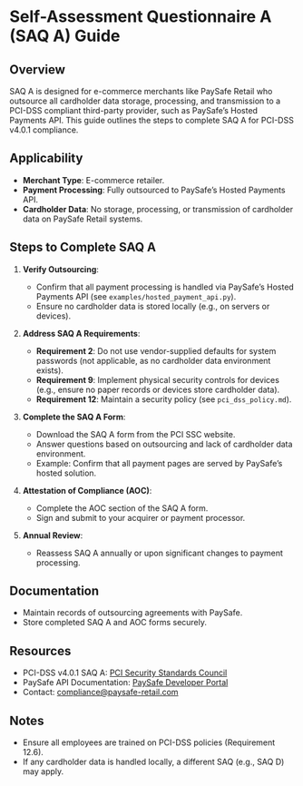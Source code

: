 # Self-Assessment Questionnaire A (SAQ A) Guide

## Overview
SAQ A is designed for e-commerce merchants like PaySafe Retail who outsource all cardholder data storage, processing, and transmission to a PCI-DSS compliant third-party provider, such as PaySafe’s Hosted Payments API. This guide outlines the steps to complete SAQ A for PCI-DSS v4.0.1 compliance.

## Applicability
- **Merchant Type**: E-commerce retailer.
- **Payment Processing**: Fully outsourced to PaySafe’s Hosted Payments API.
- **Cardholder Data**: No storage, processing, or transmission of cardholder data on PaySafe Retail systems.

## Steps to Complete SAQ A
1. **Verify Outsourcing**:
   - Confirm that all payment processing is handled via PaySafe’s Hosted Payments API (see `examples/hosted_payment_api.py`).
   - Ensure no cardholder data is stored locally (e.g., on servers or devices).

2. **Address SAQ A Requirements**:
   - **Requirement 2**: Do not use vendor-supplied defaults for system passwords (not applicable, as no cardholder data environment exists).
   - **Requirement 9**: Implement physical security controls for devices (e.g., ensure no paper records or devices store cardholder data).
   - **Requirement 12**: Maintain a security policy (see `pci_dss_policy.md`).

3. **Complete the SAQ A Form**:
   - Download the SAQ A form from the PCI SSC website.
   - Answer questions based on outsourcing and lack of cardholder data environment.
   - Example: Confirm that all payment pages are served by PaySafe’s hosted solution.

4. **Attestation of Compliance (AOC)**:
   - Complete the AOC section of the SAQ A form.
   - Sign and submit to your acquirer or payment processor.

5. **Annual Review**:
   - Reassess SAQ A annually or upon significant changes to payment processing.

## Documentation
- Maintain records of outsourcing agreements with PaySafe.
- Store completed SAQ A and AOC forms securely.

## Resources
- PCI-DSS v4.0.1 SAQ A: [PCI Security Standards Council](https://www.pcisecuritystandards.org)
- PaySafe API Documentation: [PaySafe Developer Portal](https://developer.paysafe.com)
- Contact: compliance@paysafe-retail.com

## Notes
- Ensure all employees are trained on PCI-DSS policies (Requirement 12.6).
- If any cardholder data is handled locally, a different SAQ (e.g., SAQ D) may apply.
